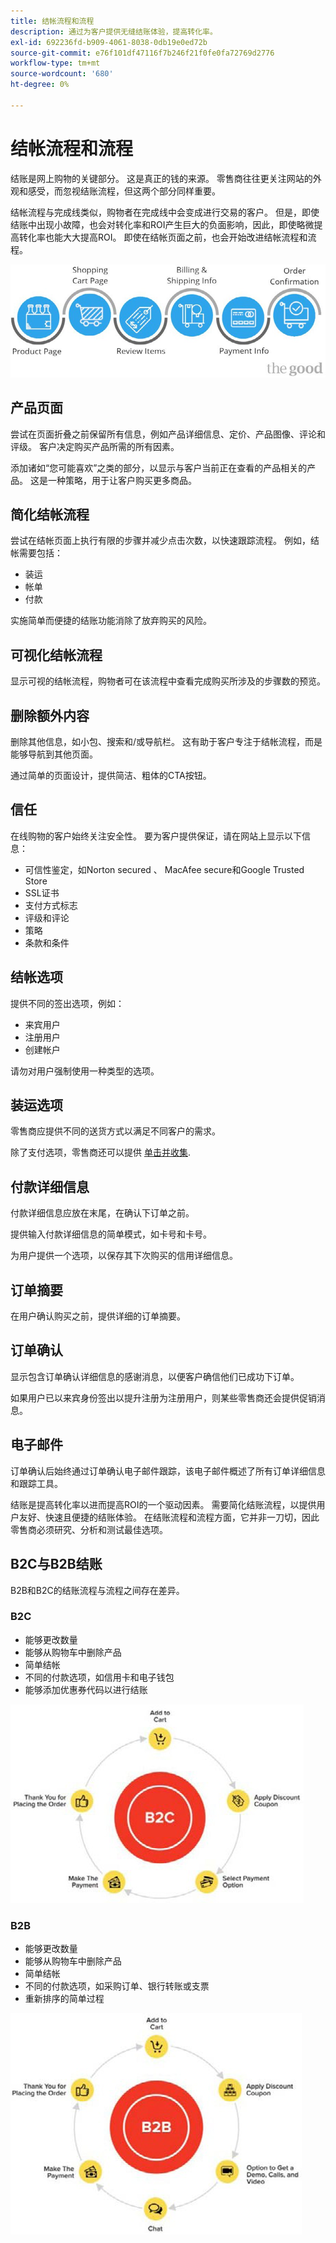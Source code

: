 ```yaml
---
title: 结帐流程和流程
description: 通过为客户提供无缝结账体验，提高转化率。
exl-id: 692236fd-b909-4061-8038-0db19e0ed72b
source-git-commit: e76f101df47116f7b246f21f0fe0fa72769d2776
workflow-type: tm+mt
source-wordcount: '680'
ht-degree: 0%

---
```


# 结帐流程和流程

结账是网上购物的关键部分。 这是真正的钱的来源。 零售商往往更关注网站的外观和感受，而忽视结账流程，但这两个部分同样重要。

结帐流程与完成线类似，购物者在完成线中会变成进行交易的客户。 但是，即使结账中出现小故障，也会对转化率和ROI产生巨大的负面影响，因此，即使略微提高转化率也能大大提高ROI。 即使在结帐页面之前，也会开始改进结帐流程和流程。

![结帐流程图](../../assets/playbooks/checkout-diagram.png)

## 产品页面

尝试在页面折叠之前保留所有信息，例如产品详细信息、定价、产品图像、评论和评级。 客户决定购买产品所需的所有因素。

添加诸如“您可能喜欢”之类的部分，以显示与客户当前正在查看的产品相关的产品。 这是一种策略，用于让客户购买更多商品。

## 简化结帐流程

尝试在结帐页面上执行有限的步骤并减少点击次数，以快速跟踪流程。 例如，结帐需要包括：

- 装运
- 帐单
- 付款

实施简单而便捷的结账功能消除了放弃购买的风险。

## 可视化结帐流程

显示可视的结帐流程，购物者可在该流程中查看完成购买所涉及的步骤数的预览。

## 删除额外内容

删除其他信息，如小包、搜索和/或导航栏。 这有助于客户专注于结帐流程，而是能够导航到其他页面。

通过简单的页面设计，提供简洁、粗体的CTA按钮。

## 信任

在线购物的客户始终关注安全性。 要为客户提供保证，请在网站上显示以下信息：

- 可信性鉴定，如Norton secured 、 MacAfee secure和Google Trusted Store
- SSL证书
- 支付方式标志
- 评级和评论
- 策略
- 条款和条件

## 结帐选项

提供不同的签出选项，例如：

- 来宾用户
- 注册用户
- 创建帐户

请勿对用户强制使用一种类型的选项。

## 装运选项

零售商应提供不同的送货方式以满足不同客户的需求。

除了支付选项，零售商还可以提供 [单击并收集](click-collect.md).

## 付款详细信息

付款详细信息应放在末尾，在确认下订单之前。

提供输入付款详细信息的简单模式，如卡号和卡号。

为用户提供一个选项，以保存其下次购买的信用详细信息。

## 订单摘要

在用户确认购买之前，提供详细的订单摘要。

## 订单确认

显示包含订单确认详细信息的感谢消息，以便客户确信他们已成功下订单。

如果用户已以来宾身份签出以提升注册为注册用户，则某些零售商还会提供促销消息。

## 电子邮件

订单确认后始终通过订单确认电子邮件跟踪，该电子邮件概述了所有订单详细信息和跟踪工具。

结账是提高转化率以进而提高ROI的一个驱动因素。 需要简化结账流程，以提供用户友好、快速且便捷的结账体验。 在结账流程和流程方面，它并非一刀切，因此零售商必须研究、分析和测试最佳选项。

## B2C与B2B结账

B2B和B2C的结账流程与流程之间存在差异。

### B2C

- 能够更改数量
- 能够从购物车中删除产品
- 简单结帐
- 不同的付款选项，如信用卡和电子钱包
- 能够添加优惠券代码以进行结账

![B2C结账图](../../assets/playbooks/checkout-b2c.png)

### B2B

- 能够更改数量
- 能够从购物车中删除产品
- 简单结帐
- 不同的付款选项，如采购订单、银行转账或支票
- 重新排序的简单过程

![B2B结账图](../../assets/playbooks/checkout-b2b.png)
